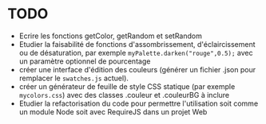 TODO
====

* Ecrire les fonctions getColor, getRandom et setRandom
* Etudier la faisabilité de fonctions d'assombrissement, d'éclaircissement ou de désaturation, par exemple `myPalette.darken("rouge",0.5);` avec un paramètre optionnel de pourcentage
* créer une interface d'édition des couleurs (générer un fichier .json pour remplacer le `swatches.js` actuel).
* créer un générateur de feuille de style CSS statique (par exemple `mycolors.css`) avec des classes .couleur et .couleurBG à inclure
* Etudier la refactorisation du code pour permettre l'utilisation soit comme un module Node soit avec RequireJS dans un projet Web